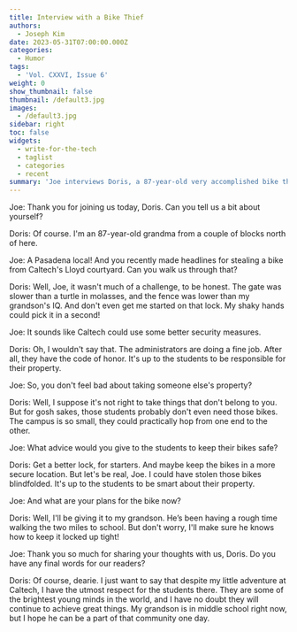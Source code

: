 ```yaml
---
title: Interview with a Bike Thief
authors:
  - Joseph Kim
date: 2023-05-31T07:00:00.000Z
categories:
  - Humor
tags:
  - 'Vol. CXXVI, Issue 6'
weight: 0
show_thumbnail: false
thumbnail: /default3.jpg
images:
  - /default3.jpg
sidebar: right
toc: false
widgets:
  - write-for-the-tech
  - taglist
  - categories
  - recent
summary: 'Joe interviews Doris, a 87-year-old very accomplished bike thief.'
---
```


Joe: Thank you for joining us today, Doris. Can you tell us a bit about yourself?

Doris: Of course. I'm an 87-year-old grandma from a couple of blocks north of here.

Joe: A Pasadena local! And you recently made headlines for stealing a bike from Caltech's Lloyd courtyard. Can you walk us through that?

Doris: Well, Joe, it wasn't much of a challenge, to be honest. The gate was slower than a turtle in molasses, and the fence was lower than my grandson's IQ. And don't even get me started on that lock. My shaky hands could pick it in a second!

Joe: It sounds like Caltech could use some better security measures.

Doris: Oh, I wouldn't say that. The administrators are doing a fine job. After all, they have the code of honor. It's up to the students to be responsible for their property.

Joe: So, you don't feel bad about taking someone else's property?

Doris: Well, I suppose it's not right to take things that don't belong to you. But for gosh sakes, those students probably don't even need those bikes. The campus is so small, they could practically hop from one end to the other.

Joe: What advice would you give to the students to keep their bikes safe?

Doris: Get a better lock, for starters. And maybe keep the bikes in a more secure location. But let's be real, Joe. I could have stolen those bikes blindfolded. It's up to the students to be smart about their property.

Joe: And what are your plans for the bike now?

Doris: Well, I'll be giving it to my grandson. He’s been having a rough time walking the two miles to school. But don't worry, I'll make sure he knows how to keep it locked up tight!

Joe: Thank you so much for sharing your thoughts with us, Doris. Do you have any final words for our readers?

Doris: Of course, dearie. I just want to say that despite my little adventure at Caltech, I have the utmost respect for the students there. They are some of the brightest young minds in the world, and I have no doubt they will continue to achieve great things. My grandson is in middle school right now, but I hope he can be a part of that community one day.
